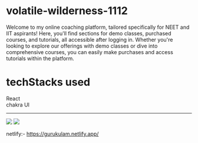 # volatile-wilderness-1112

Welcome to my online coaching platform, tailored specifically for NEET and IIT aspirants! Here, you'll find sections for demo classes, purchased courses, and tutorials, all accessible after logging in. Whether you're looking to explore our offerings with demo classes or dive into comprehensive courses, you can easily make purchases and access tutorials within the platform.
# techStacks used
React
<br/>
chakra UI
<hr/>

<img src="https://github.com/hemanthkammara/gurukulam-education-website/assets/130533373/55aea19a-5c45-4bdc-a022-8b8ae686d109"/>
<img src="https://github.com/hemanthkammara/gurukulam-education-website/assets/130533373/681adbd1-e371-436c-a0ad-6ba648ff78f6"/>


netlify:- https://gurukulam.netlify.app/ 
